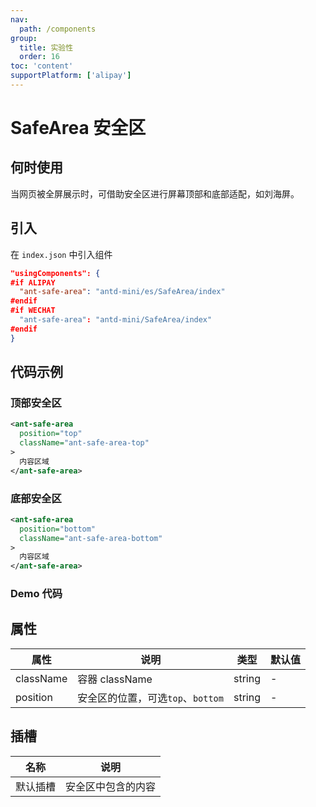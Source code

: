 ```yaml
---
nav:
  path: /components
group:
  title: 实验性
  order: 16
toc: 'content'
supportPlatform: ['alipay']
---
```


# SafeArea 安全区

## 何时使用

当网页被全屏展示时，可借助安全区进行屏幕顶部和底部适配，如刘海屏。

## 引入

在 `index.json` 中引入组件

```json
"usingComponents": {
#if ALIPAY
  "ant-safe-area": "antd-mini/es/SafeArea/index"
#endif
#if WECHAT
  "ant-safe-area": "antd-mini/SafeArea/index"
#endif
}
```

## 代码示例

### 顶部安全区
```xml
<ant-safe-area 
  position="top" 
  className="ant-safe-area-top"
>
  内容区域
</ant-safe-area>
```

### 底部安全区
```xml
<ant-safe-area 
  position="bottom" 
  className="ant-safe-area-bottom"
>
  内容区域
</ant-safe-area>
```

### Demo 代码

<code src="../../demo/pages/SafeArea/index"></code>

## 属性

| 属性 | 说明 | 类型 | 默认值 |
|-----|-----|-----|--------|
| className | 容器 className | string | - |
| position | 安全区的位置，可选`top`、`bottom` | string | - |

## 插槽

| 名称        | 说明                 |
| ----------- | -------------------- |
| 默认插槽    | 安全区中包含的内容 |
